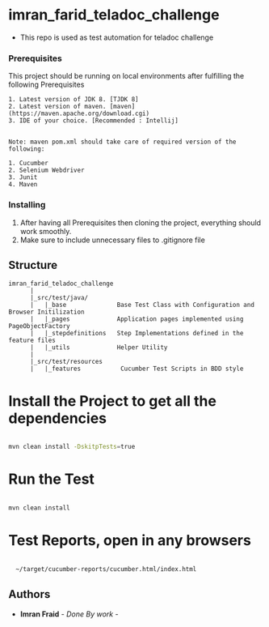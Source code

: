 # imran_farid_teladoc_challenge

* This repo is used as test automation for teladoc challenge



### Prerequisites

This project should be running on local environments after fulfilling the following Prerequisites

```
1. Latest version of JDK 8. [TJDK 8]
2. Latest version of maven. [maven] (https://maven.apache.org/download.cgi)
3. IDE of your choice. [Recommended : Intellij]


Note: maven pom.xml should take care of required version of the following:

1. Cucumber
2. Selenium Webdriver
3. Junit
4. Maven
```

### Installing

1. After having all Prerequisites then cloning the project, everything should work smoothly.
2. Make sure to include unnecessary files to .gitignore file

## Structure

    imran_farid_teladoc_challenge
          |
          |_src/test/java/
          |	  |_base              Base Test Class with Configuration and Browser Initilization
          |   |_pages             Application pages implemented using PageObjectFactory
          |	  |_stepdefinitions   Step Implementations defined in the feature files   
          |   |_utils             Helper Utility
          |
          |_src/test/resources
          |	  |_features           Cucumber Test Scripts in BDD style

# Install the Project to get all the dependencies
```bash

mvn clean install -DskitpTests=true

```
# Run the Test
```bash

mvn clean install

```

# Test Reports, open in any browsers
```bash

  ~/target/cucumber-reports/cucumber.html/index.html

```


## Authors

* **Imran Fraid** - *Done By work* -

